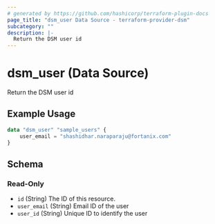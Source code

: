 ```yaml
---
# generated by https://github.com/hashicorp/terraform-plugin-docs
page_title: "dsm_user Data Source - terraform-provider-dsm"
subcategory: ""
description: |-
  Return the DSM user id
---
```


# dsm_user (Data Source)

Return the DSM user id

## Example Usage

```terraform
data "dsm_user" "sample_users" {
    user_email = "shashidhar.naraparaju@fortanix.com"
}
```

<!-- schema generated by tfplugindocs -->
## Schema

### Read-Only

- `id` (String) The ID of this resource.
- `user_email` (String) Email ID of the user
- `user_id` (String) Unique ID to identify the user
